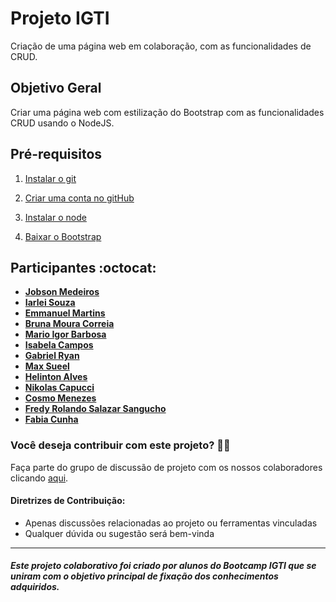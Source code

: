 # Projeto IGTI
Criação de uma página web em colaboração, com as funcionalidades de CRUD.

## Objetivo Geral

Criar uma página web com estilização do Bootstrap com as funcionalidades CRUD usando o NodeJS.

## Pré-requisitos

1. <a href="https://git-scm.com/downloads" target="_blank">Instalar o git</a>

2. <a href="https://github.com/" target="_blank">Criar uma conta no gitHub</a>

3. <a href="https://nodejs.org/pt-br/download/">Instalar o node</a>

4. <a href="https://nodejs.org/pt-br/download/">Baixar o Bootstrap</a>


## Participantes :octocat:

- <strong><a href="https://github.com/jobsonmedeiros">Jobson Medeiros</a>
- <a href="https://github.com/iarleisouza">Iarlei Souza</a>
- <a href="https://github.com/EmmanuelMartins21">Emmanuel Martins</a>
- <a href="https://github.com/brunacorreia">Bruna Moura Correia</a>
- <a href="https://github.com/migorking">Mario Igor Barbosa</a>
- <a href="https://github.com/IsabelaCampos02">Isabela Campos</a>
- <a href="https://github.com/Bigoode">Gabriel Ryan</a>
- <a href="https://github.com/MaxSueel">Max Sueel</a>
- <a href="https://github.com/HelintonAlves/">Helinton Alves</a>
- <a href="https://github.com/Niikapucci">Nikolas Capucci</a>
- <a href="https://github.com/cosmo-menezes">Cosmo Menezes</a>
- <a href="https://github.com/fredsalas87">Fredy Rolando Salazar Sangucho</a>
- <a href="https://github.com/fabiamcunha">Fabia Cunha</a></strong>

### Você deseja contribuir com este projeto? :fist_right::fist_left:
Faça parte do grupo de discussão de projeto com os nossos colaboradores clicando <a href="https://chat.whatsapp.com/EJT9qART5QD31vlb49R0PB">aqui</a>.
#### Diretrizes de Contribuição:
- Apenas discussões relacionadas ao projeto ou ferramentas vinculadas
- Qualquer dúvida ou sugestão será bem-vinda
_____
##### Este projeto colaborativo foi criado por alunos do Bootcamp IGTI que se uniram com o objetivo principal de fixação dos conhecimentos adquiridos.
